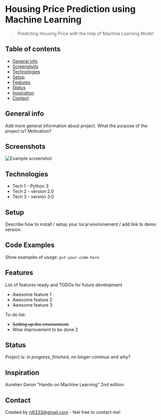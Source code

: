 # Housing Price Prediction using Machine Learning
> Predicting Housing Price with the help of Machine Learning Model

## Table of contents
* [General info](#general-info)
* [Screenshots](#screenshots)
* [Technologies](#technologies)
* [Setup](#setup)
* [Features](#features)
* [Status](#status)
* [Inspiration](#inspiration)
* [Contact](#contact)

## General info
Add more general information about project. What the purpose of the project is? Motivation?

## Screenshots
![Example screenshot](./img/screenshot.png)

## Technologies
* Tech 1 - Python 3
* Tech 2 - version 2.0
* Tech 3 - version 3.0

## Setup
Describe how to install / setup your local environement / add link to demo version.

## Code Examples
Show examples of usage:
`put-your-code-here`

## Features
List of features ready and TODOs for future development
* Awesome feature 1
* Awesome feature 2
* Awesome feature 3

To-do list:
* ~~Setting up the environment.~~ 
* Wow improvement to be done 2

## Status
Project is: _in progress_, _finished_, _no longer continue_ and why?

## Inspiration
Aurelien Geron "Hands-on Machine Learning" 2nd edition

## Contact
Created by rdt333@gmail.com - feel free to contact me!
